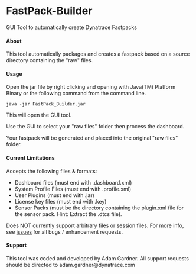 # FastPack-Builder
GUI Tool to automatically create Dynatrace Fastpacks

<h4>About</h4>
This tool automatically packages and creates a fastpack based on a source directory containing the "raw" files.


<h4>Usage</h4>
Open the jar file by right clicking and opening with Java(TM) Platform Binary or the following command from the command line.

    java -jar FastPack_Builder.jar

This will open the GUI tool.

Use the GUI to select your "raw files" folder then process the dashboard.

Your fastpack will be generated and placed into the original "raw files" folder.

<h4>Current Limitations</h4>
Accepts the following files & formats:

- Dashboard files (must end with .dashboard.xml)
- System Profile Files (must end with .profile.xml)
- User Plugins (must end with .jar)
- License key files (must end with .key)
- Sensor Packs (must be the directory containing the plugin.xml file for the sensor pack. Hint: Extract the .dtcs file).

Does NOT currently support arbitrary files or session files.
For more info, see [issues](https://github.com/Dynatrace-Adam-Gardner/FastPack-Builder/issues) for all bugs / enhancement requests.

<h4>Support</h4>
This tool was coded and developed by Adam Gardner.
All support requests should be directed to adam.gardner@dynatrace.com
